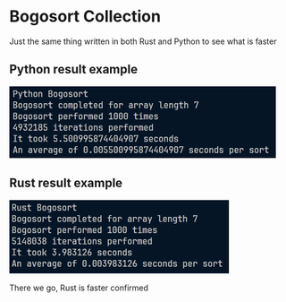 # Bogosort Collection

Just the same thing written in both Rust and Python to see what is faster

## Python result example
![](python-bogosort.png)

## Rust result example
![](rust-bogosort.png)

There we go, Rust is faster confirmed
